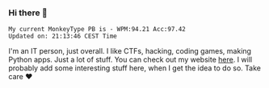 ### Hi there 👋
<!-- PB START -->
```
My current MonkeyType PB is - WPM:94.21 Acc:97.42
Updated on: 21:13:46 CEST Time
```
<!-- PB END -->
I'm an IT person, just overall. I like CTFs, hacking, coding games, making Python apps. Just a lot of stuff.
You can check out my website [here](https://skill3472.github.io/).
I will probably add some interesting stuff here, when I get the idea to do so. Take care ❤️
